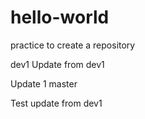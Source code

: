 # hello-world
practice to create a repository

dev1
Update from dev1

Update 1
master

Test update from dev1